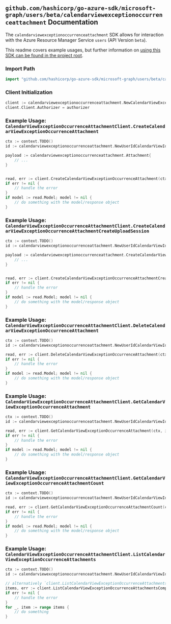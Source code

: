 
## `github.com/hashicorp/go-azure-sdk/microsoft-graph/users/beta/calendarviewexceptionoccurrenceattachment` Documentation

The `calendarviewexceptionoccurrenceattachment` SDK allows for interaction with the Azure Resource Manager Service `users` (API Version `beta`).

This readme covers example usages, but further information on [using this SDK can be found in the project root](https://github.com/hashicorp/go-azure-sdk/tree/main/docs).

### Import Path

```go
import "github.com/hashicorp/go-azure-sdk/microsoft-graph/users/beta/calendarviewexceptionoccurrenceattachment"
```


### Client Initialization

```go
client := calendarviewexceptionoccurrenceattachment.NewCalendarViewExceptionOccurrenceAttachmentClientWithBaseURI("https://management.azure.com")
client.Client.Authorizer = authorizer
```


### Example Usage: `CalendarViewExceptionOccurrenceAttachmentClient.CreateCalendarViewExceptionOccurrenceAttachment`

```go
ctx := context.TODO()
id := calendarviewexceptionoccurrenceattachment.NewUserIdCalendarViewIdExceptionOccurrenceID("userIdValue", "eventIdValue", "eventId1Value")

payload := calendarviewexceptionoccurrenceattachment.Attachment{
	// ...
}


read, err := client.CreateCalendarViewExceptionOccurrenceAttachment(ctx, id, payload)
if err != nil {
	// handle the error
}
if model := read.Model; model != nil {
	// do something with the model/response object
}
```


### Example Usage: `CalendarViewExceptionOccurrenceAttachmentClient.CreateCalendarViewExceptionOccurrenceAttachmentCreateUploadSession`

```go
ctx := context.TODO()
id := calendarviewexceptionoccurrenceattachment.NewUserIdCalendarViewIdExceptionOccurrenceID("userIdValue", "eventIdValue", "eventId1Value")

payload := calendarviewexceptionoccurrenceattachment.CreateCalendarViewExceptionOccurrenceAttachmentCreateUploadSessionRequest{
	// ...
}


read, err := client.CreateCalendarViewExceptionOccurrenceAttachmentCreateUploadSession(ctx, id, payload)
if err != nil {
	// handle the error
}
if model := read.Model; model != nil {
	// do something with the model/response object
}
```


### Example Usage: `CalendarViewExceptionOccurrenceAttachmentClient.DeleteCalendarViewExceptionOccurrenceAttachment`

```go
ctx := context.TODO()
id := calendarviewexceptionoccurrenceattachment.NewUserIdCalendarViewIdExceptionOccurrenceIdAttachmentID("userIdValue", "eventIdValue", "eventId1Value", "attachmentIdValue")

read, err := client.DeleteCalendarViewExceptionOccurrenceAttachment(ctx, id)
if err != nil {
	// handle the error
}
if model := read.Model; model != nil {
	// do something with the model/response object
}
```


### Example Usage: `CalendarViewExceptionOccurrenceAttachmentClient.GetCalendarViewExceptionOccurrenceAttachment`

```go
ctx := context.TODO()
id := calendarviewexceptionoccurrenceattachment.NewUserIdCalendarViewIdExceptionOccurrenceIdAttachmentID("userIdValue", "eventIdValue", "eventId1Value", "attachmentIdValue")

read, err := client.GetCalendarViewExceptionOccurrenceAttachment(ctx, id)
if err != nil {
	// handle the error
}
if model := read.Model; model != nil {
	// do something with the model/response object
}
```


### Example Usage: `CalendarViewExceptionOccurrenceAttachmentClient.GetCalendarViewExceptionOccurrenceAttachmentCount`

```go
ctx := context.TODO()
id := calendarviewexceptionoccurrenceattachment.NewUserIdCalendarViewIdExceptionOccurrenceID("userIdValue", "eventIdValue", "eventId1Value")

read, err := client.GetCalendarViewExceptionOccurrenceAttachmentCount(ctx, id)
if err != nil {
	// handle the error
}
if model := read.Model; model != nil {
	// do something with the model/response object
}
```


### Example Usage: `CalendarViewExceptionOccurrenceAttachmentClient.ListCalendarViewExceptionOccurrenceAttachments`

```go
ctx := context.TODO()
id := calendarviewexceptionoccurrenceattachment.NewUserIdCalendarViewIdExceptionOccurrenceID("userIdValue", "eventIdValue", "eventId1Value")

// alternatively `client.ListCalendarViewExceptionOccurrenceAttachments(ctx, id)` can be used to do batched pagination
items, err := client.ListCalendarViewExceptionOccurrenceAttachmentsComplete(ctx, id)
if err != nil {
	// handle the error
}
for _, item := range items {
	// do something
}
```
